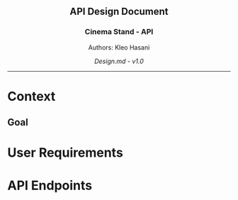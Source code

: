 <div style="text-align: center;">
<h2>API Design Document</h2>
<h3>Cinema Stand - API</h3>
<p>Authors: Kleo Hasani</p>
<i>Design.md - v1.0</i>
</div>

---

# Context

## Goal

# User Requirements

# API Endpoints
